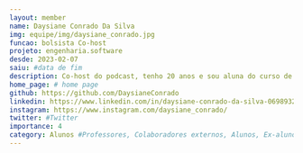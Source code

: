 ```yaml
---
layout: member
name: Daysiane Conrado Da Silva
img: equipe/img/daysiane_conrado.jpg
funcao: bolsista Co-host
projeto: engenharia.software 
desde: 2023-02-07
saiu: #data de fim
description: Co-host do podcast, tenho 20 anos e sou aluna do curso de licenciatura em ciência da computação na Universidade Federal da Paraíba campus IV, tenho como passatempo jogos eletrônicos como League of legends e Genshin Impact, amante de chocolates e muita música. 
home_page: # home page
github: https://github.com/DaysianeConrado
linkedin: https://www.linkedin.com/in/daysiane-conrado-da-silva-069893273/
instagram: https://www.instagram.com/daysiane_conrado/
twitter: #Twitter
importance: 4
category: Alunos #Professores, Colaboradores externos, Alunos, Ex-alunos
---
```

